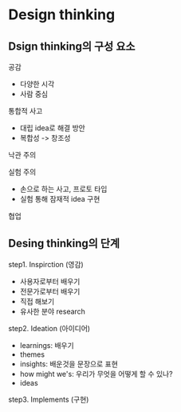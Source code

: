 # Design thinking
## Dsign thinking의 구성 요소
공감
- 다양한 시각
- 사람 중심

통합적 사고
- 대립 idea로 해결 방안
- 복합성 -> 창조성

낙관 주의

실험 주의
- 손으로 하는 사고, 프로토 타입
- 실험 통해 잠재적 idea 구현

협업

## Desing thinking의 단계
step1. Inspirction (영감)
- 사용자로부터 배우기
- 전문가로부터 배우기
- 직접 해보기
- 유사한 분야 research

step2. Ideation (아이디어)
- learnings: 배우기
- themes
- insights: 배운것을 문장으로 표현
- how might we's: 우리가 무엇을 어떻게 할 수 있나?
- ideas

step3. Implements (구현)
